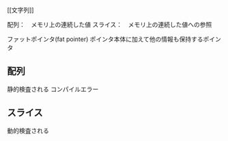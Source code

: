 [[文字列]]

配列：　メモリ上の連続した値
スライス：　メモリ上の連続した値への参照


ファットポインタ(fat pointer) ポインタ本体に加えて他の情報も保持するポインタ

## 配列

静的検査される
コンパイルエラー

## スライス

動的検査される
